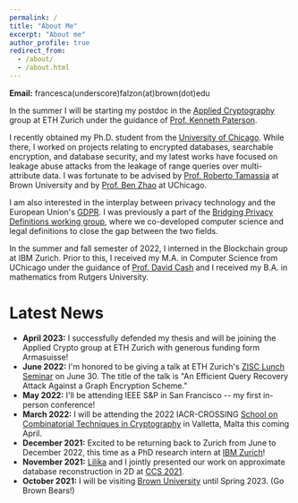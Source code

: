 ```yaml
---
permalink: /
title: "About Me"
excerpt: "About me"
author_profile: true
redirect_from: 
  - /about/
  - /about.html
---
```


**Email:** francesca(underscore)falzon(at)brown(dot)edu

In the summer I will be starting my postdoc in the [Applied Cryptography](https://appliedcrypto.ethz.ch/) group at ETH Zurich under the guidance of [Prof. Kenneth Paterson](https://inf.ethz.ch/people/person-detail.paterson.html).

I recently obtained my Ph.D. student from the [University of Chicago](https://computerscience.uchicago.edu/). While there, I worked on projects relating to encrypted databases, searchable encryption, and database security, and my latest works have focused on leakage abuse attacks from the leakage of range queries over multi-attribute data.  I was fortunate to be advised by [Prof. Roberto Tamassia](https://www.tamassia.net/) at Brown University and by [Prof. Ben Zhao](https://people.cs.uchicago.edu/~ravenben/) at UChicago. 

I am also interested in the interplay between privacy technology and the European Union's [GDPR](https://gdpr-info.eu/). I was previously a part of the [Bridging Privacy Definitions working group](https://privacytools.seas.harvard.edu/bridging-privacy-definitions), where we co-developed computer science and legal definitions to close the gap between the two fields.

In the summer and fall semester of 2022, I interned in the Blockchain group at IBM Zurich. 
Prior to this, I received my M.A. in Computer Science from UChicago under the guidance of [Prof. David Cash](https://people.cs.uchicago.edu/~davidcash/) and I received my B.A. in mathematics from Rutgers University.


Latest News
========

* **April 2023:** I successfully defended my thesis and will be joining the Applied Crypto group at ETH Zurich with generous funding form Armasuisse!
* **June 2022:** I'm honored to be giving a talk at ETH Zurich's [ZISC Lunch Seminar](https://zisc.ethz.ch/events/zisc-lunch-seminar/) on June 30. The title of the talk is "An Efficient Query Recovery Attack Against a Graph Encryption Scheme."
* **May 2022:** I'll be attending IEEE S&P in San Francisco -- my first in-person conference!
* **March 2022:** I will be attending the 2022 IACR-CROSSING [School on Combinatorial Techniques in Cryptography](https://www.crossing.tu-darmstadt.de/news_events/schools/2022_school/index.en.jsp) in Valletta, Malta this coming April.
* **December 2021:** Excited to be returning back to Zurich from June to December 2022, this time as a PhD research intern at [IBM Zurich](https://www.zurich.ibm.com/)!
* **November 2021:** [Lilika](https://markatou.github.io/) and I jointly presented our work on approximate database reconstruction in 2D at [CCS 2021](https://www.sigsac.org/ccs/CCS2021/).
* **October 2021:** I will be visiting [Brown University](https://cs.brown.edu) until Spring 2023. (Go Brown Bears!)


